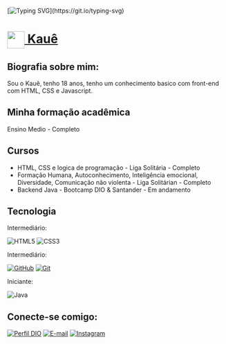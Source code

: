 [![Typing SVG](https://readme-typing-svg.herokuapp.com?duration=5011&color=CFCECB&center=falso&vCenter=falso&lines=👋+Olá+meu+nome+é+Kauê;)](https://git.io/typing-svg)
<h1>
    <a href="https://web.dio.me/users/kauedasilvajesus26?tab=skills">
     <img align="center" width="40px" src="https://hermes.digitalinnovation.one/assets/diome/logo-minimized.png">
 Kauê
</a></h1>

<h2><strong>Biografia sobre mim:</strong></h2>
<p>Sou o Kauê, tenho 18 anos, tenho um conhecimento basico com front-end com HTML, CSS e Javascript.</p>
<h2><strong>Minha formação acadêmica</strong></h2>
<p>Ensino Medio - Completo</p>

<h2><strong>Cursos</strong></h2>
<ul>
<li>HTML, CSS e logica de programação - Liga Solitária - Completo </li>
<li>Formação Humana, Autoconhecimento, Inteligência emocional, Diversidade, Comunicação não violenta - Liga Solitárian - Completo</li>
<li>Backend Java - Bootcamp DIO & Santander - Em andamento </li>
</ul>

<h2><strong>Tecnologia</strong></h2>
<p>Intermediário:</p>

![HTML5](https://img.shields.io/badge/HTML5-000?style=for-the-badge&logo=html5)
![CSS3](https://img.shields.io/badge/CSS3-000?style=for-the-badge&logo=css3&logoColor=264CE4)
<p>Intermediário:</p>

[![GitHub](https://img.shields.io/badge/GitHub-000?style=for-the-badge&logo=github&logoColor=30A3DC)](https://docs.github.com/)
[![Git](https://img.shields.io/badge/Git-000?style=for-the-badge&logo=git&logoColor=E94D5F)](https://git-scm.com/doc)

 <p>Iniciante:</p>

![Java](https://img.shields.io/badge/Java-000?style=for-the-badge&logo=java)

<h2><strong>Conecte-se comigo:</strong></h2>

[![Perfil DIO](https://img.shields.io/badge/-Meu%20Perfil%20na%20DIO-30A3DC?style=for-the-badge)](https://web.dio.me/users/kauedasilvajesus26/)
[![E-mail](https://img.shields.io/badge/-Email-000?style=for-the-badge&logo=microsoft-outlook&logoColor=E94D5F)](kauedasilvajesus26@gmail.com)
[![Instagram](https://img.shields.io/badge/Instagram-%23E4405F.svg?style=for-the-badge&logo=Instagram&logoColor=white)](https://www.instagram.com/_kaue_011sp/)

